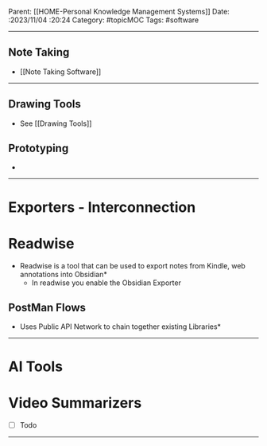 Parent: [[HOME-Personal Knowledge Management Systems]]
Date: :2023/11/04 :20:24
Category: #topicMOC
Tags:  #software 


---
## Note Taking
*  [[Note Taking Software]]

---
## Drawing Tools 
* See [[Drawing Tools]]

## Prototyping
* 
---
# Exporters - Interconnection
# Readwise 
* Readwise is a tool that can be used to export notes from Kindle, web annotations into Obsidian*
	* In readwise you enable the Obsidian Exporter 

## PostMan Flows 
* Uses Public API Network to chain together existing Libraries*


---
# AI Tools 

# Video Summarizers 
* [ ] Todo



--- 
